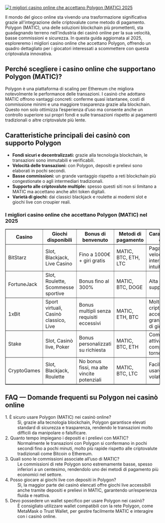 [![I migliori casino online che accettano Polygon (MATIC) 2025](https://123-caf.pages.dev/gitsignup.png)](https://vrmoo.ru/Bt82HjjY)

<div>   <p>Il mondo del gioco online sta vivendo una trasformazione significativa grazie all'integrazione delle criptovalute come metodo di pagamento. Polygon (MATIC), una delle soluzioni blockchain più promettenti, sta guadagnando terreno nell'industria dei casinò online per la sua velocità, basse commissioni e sicurezza. In questa guida aggiornata al 2025, esploreremo i migliori casino online che accettano Polygon, offrendo un quadro dettagliato per i giocatori interessati a scommettere con questa criptovaluta innovativa.</p>  <h2>Perché scegliere i casino online che supportano Polygon (MATIC)?</h2> <p>Polygon è una piattaforma di scaling per Ethereum che migliora notevolmente le performance delle transazioni. I casinò che adottano MATIC offrono vantaggi concreti: conferme quasi istantanee, costi di commissione minimi e una maggiore trasparenza grazie alla blockchain. Questo non solo ottimizza l’esperienza d’uso ma consente anche un controllo superiore sui propri fondi e sulle transazioni rispetto ai pagamenti tradizionali o altre criptovalute più lente.</p>  <h2>Caratteristiche principali dei casinò con supporto Polygon</h2> <ul> <li><strong>Fondi sicuri e decentralizzati:</strong> grazie alla tecnologia blockchain, le transazioni sono immutabili e verificabili.</li> <li><strong>Velocità delle transazioni:</strong> con Polygon, depositi e prelievi sono elaborati in pochi secondi.</li> <li><strong>Basse commissioni:</strong> un grande vantaggio rispetto a reti blockchain più congestionate o agli intermediari tradizionali.</li> <li><strong>Supporto alle criptovalute multiple:</strong> spesso questi siti non si limitano a MATIC ma accettano anche altri token digitali.</li> <li><strong>Varietà di giochi:</strong> dai classici blackjack e roulette ai moderni slot e giochi live con croupier reali.</li> </ul>  <h3>I migliori casino online che accettano Polygon (MATIC) nel 2025</h3>  <table border="1" cellpadding="5" cellspacing="0"> <thead> <tr> <th>Casino</th> <th>Giochi disponibili</th> <th>Bonus di benvenuto</th> <th>Metodi di pagamento</th> <th>Caratteristiche chiave</th> </tr> </thead> <tbody> <tr> <td>BitStarz</td> <td>Slot, Blackjack, Live Casino</td> <td>Fino a 1000€ + giri gratis</td> <td>MATIC, BTC, ETH, LTC</td> <td>Pagamento veloce, interfaccia intuitiva</td> </tr> <tr> <td>FortuneJack</td> <td>Slot, Roulette, Scommesse sportive</td> <td>Bonus fino al 300%</td> <td>MATIC, BTC, DOGE</td> <td>Alta sicurezza, supporto 24/7</td> </tr> <tr> <td>1xBit</td> <td>Sport virtuali, Casinò classico, Live</td> <td>Bonus multipli senza requisiti eccessivi</td> <td>MATIC, ETH, BTC</td> <td>Molte criptovalute accettate, grande varietà di giochi</td> </tr> <tr> <td>Stake</td> <td>Slot, Casinò live, Poker</td> <td>Bonus personalizzati su richiesta</td> <td>MATIC, BTC, ETH</td> <td>Community attiva, competizioni e tornei frequenti</td> </tr> <tr> <td>CryptoGames</td> <td>Slot, Blackjack, Roulette</td> <td>No bonus fissi, ma alte vincite potenziali</td> <td>MATIC, BTC, LTC</td> <td>Facile da usare, bassa volatilità</td> </tr> </tbody> </table>  <h2>FAQ — Domande frequenti su Polygon nei casinò online</h2>  <dl> <dt>1. È sicuro usare Polygon (MATIC) nei casinò online?</dt> <dd>Sì, grazie alla tecnologia blockchain, Polygon garantisce elevati standard di sicurezza e trasparenza, rendendo le transazioni molto difficili da manipolare o falsificare.</dd>  <dt>2. Quanto tempo impiegano i depositi e i prelievi con MATIC?</dt> <dd>Normalmente le transazioni con Polygon si confermano in pochi secondi fino a pochi minuti, molto più rapide rispetto alle criptovalute tradizionali come Bitcoin o Ethereum.</dd>  <dt>3. Quali sono le commissioni associate all’uso di MATIC?</dt> <dd>Le commissioni di rete Polygon sono estremamente basse, spesso inferiori a un centesimo, rendendolo uno dei metodi di pagamento più economici nel settore.</dd>  <dt>4. Posso giocare ai giochi live con depositi in Polygon?</dt> <dd>Sì, la maggior parte dei casinò elencati offre giochi live accessibili anche tramite depositi e prelievi in MATIC, garantendo un’esperienza fluida e reattiva.</dd>  <dt>5. Devo possedere un wallet specifico per usare Polygon nei casinò?</dt> <dd>È consigliato utilizzare wallet compatibili con la rete Polygon, come MetaMask o Trust Wallet, per gestire facilmente MATIC e interagire con i casinò online.</dd> </dl> </div>